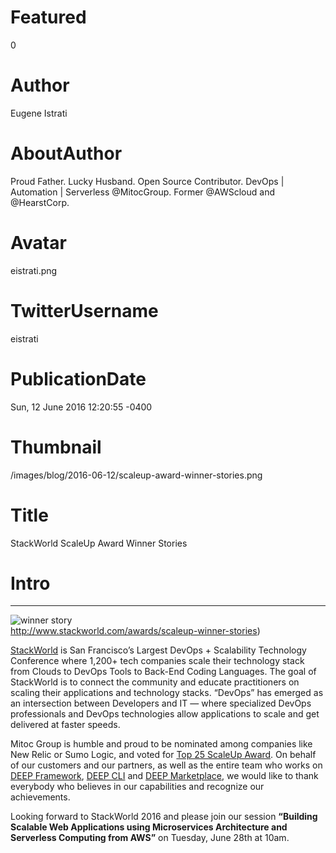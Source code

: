 # Featured
0

# Author
Eugene Istrati

# AboutAuthor
Proud Father. Lucky Husband. Open Source Contributor. DevOps | Automation | Serverless @MitocGroup. Former @AWScloud and @HearstCorp.

# Avatar
eistrati.png

# TwitterUsername
eistrati

# PublicationDate
Sun, 12 June 2016 12:20:55 -0400

# Thumbnail
/images/blog/2016-06-12/scaleup-award-winner-stories.png

# Title
StackWorld ScaleUp Award Winner Stories

# Intro

---

<div class="padd25px">
    <img src="/images/blog/2016-06-12/scaleup-award-winner-stories.png" alt="winner story" />
    <div class="center img-description">
        <a href="http://www.stackworld.com/awards/scaleup-winner-stories" rel="noreferrer">http://www.stackworld.com/awards/scaleup-winner-stories</a>)
    </div>
</div>

[StackWorld](http://www.stackworld.com/) is San Francisco’s Largest DevOps + Scalability Technology Conference where 1,200+ tech companies scale their technology stack from Clouds to DevOps Tools to Back-End Coding Languages. The goal of StackWorld is to connect the community and educate practitioners on scaling their applications and technology stacks. “DevOps” has emerged as an intersection between Developers and IT — where specialized DevOps professionals and DevOps technologies allow applications to scale and get delivered at faster speeds.

Mitoc Group is humble and proud to be nominated among companies like New Relic or Sumo Logic, and voted for [Top 25 ScaleUp Award](http://www.stackworld.com/awards/scaleup-winner-stories). On behalf of our customers and our partners, as well as the entire team who works on [DEEP Framework](https://github.com/MitocGroup/deep-framework), [DEEP CLI](https://www.npmjs.com/packages/deepify) and [DEEP Marketplace](https://www.deep.mg/), we would like to thank everybody who believes in our capabilities and recognize our achievements.

Looking forward to StackWorld 2016 and please join our session **“Building Scalable Web Applications using Microservices Architecture and Serverless Computing from AWS”** on Tuesday, June 28th at 10am.

